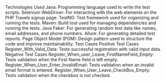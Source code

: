 Technologies Used
Java: Programming language used to write the test scripts.
Selenium WebDriver: For interacting with the web elements on the PHP Travels signup page.
TestNG: Test framework used for organizing and running the tests.
Maven: Build tool used for managing dependencies and running the tests.
Java Faker: For generating random test data like names, email addresses, and phone numbers.
Allure: For generating detailed test reports.
Page Object Model (POM): Design pattern used to structure the code and improve maintainability.
Test Cases
Positive Test Cases
Register_With_Valid_Data: Tests successful registration with valid input data.
Negative Test Cases
Register_When_user_Leave_FirstNameField_Empty: Tests validation when the First Name field is left empty.
Register_When_User_Enter_InvalidEmail: Tests validation when an invalid email format is entered.
Register_When_User_Leave_CheckBox_Empty: Tests validation when the checkbox is not checked.
